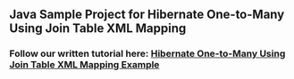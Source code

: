 ## Java Sample Project for Hibernate One-to-Many Using Join Table XML Mapping
### Follow our written tutorial here: [Hibernate One-to-Many Using Join Table XML Mapping Example](https://www.codejava.net/frameworks/hibernate/hibernate-one-to-many-using-join-table-xml-mapping-example)
